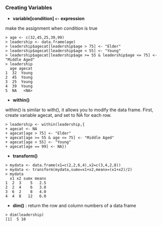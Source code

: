 ### Creating Variables

* **variable[condition] `<-` expression**

make the assignment when condition is true

```
> age <- c(32,45,25,39,99)
> leadership <- data.frame(age)
> leadership$agecat[leadership$age > 75] <- "Elder"
> leadership$agecat[leadership$age < 55] <- "Young"
> leadership$agecat[leadership$age >= 55 & leadership$age <= 75] <- "Middle Aged"
> leadership
  age agecat
1  32  Young
2  45  Young
3  25  Young
4  39  Young
5  NA   <NA>
```
* **within()**

within() is similar to with(), it allows you to modify the data frame.
First, create variable agecat, and set to NA for each row.
```
> leadership <- within(leadership,{
+ agecat <- NA
+ agecat[age > 75] <- "Elder"
+ agecat[age >= 55 & age <= 75] <- "Middle Aged"
+ agecat[age < 55] <- "Young"
+ agecat[age == 99] <- NA})
```
* **transform()**

```
> mydata <- data.frame(x1=c(2,2,6,4),x2=c(3,4,2,8))
> mydata <- transform(mydata,sumx=x1+x2,meanx=(x1+x2)/2)
> mydata
  x1 x2 sumx meanx
1  2  3    5   2.5
2  2  4    6   3.0
3  6  2    8   4.0
4  4  8   12   6.0
```
* **dim()** : return the row and column numbers of a data frame
```
> dim(leadership)
[1]  5 10
```





